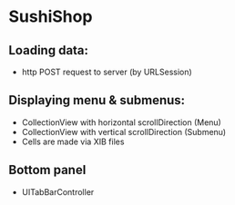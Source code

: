 # SushiShop

## Loading data:
- http POST request to server (by URLSession)

## Displaying menu & submenus:
- CollectionView with horizontal scrollDirection (Menu)
- CollectionView with vertical scrollDirection (Submenu)
- Cells are made via XIB files

## Bottom panel
- UITabBarController
